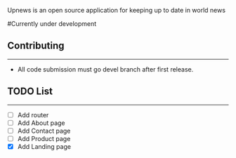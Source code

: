 Upnews is an open source application for keeping up to date in world news

#Currently under development

## Contributing
------------
- All code submission must go devel branch after first release.

## TODO List
------------
- [ ] Add router
- [ ] Add About page
- [ ] Add Contact page
- [ ] Add Product page
- [x] Add Landing page